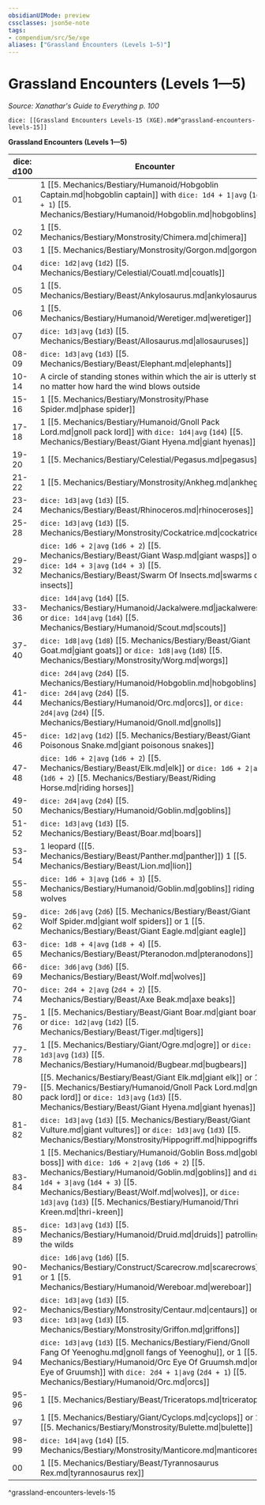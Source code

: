 ```yaml
---
obsidianUIMode: preview
cssclasses: json5e-note
tags:
- compendium/src/5e/xge
aliases: ["Grassland Encounters (Levels 1—5)"]
---
```

# Grassland Encounters (Levels 1—5)
*Source: Xanathar's Guide to Everything p. 100* 

`dice: [[Grassland Encounters Levels-15 (XGE).md#^grassland-encounters-levels-15]]`

**Grassland Encounters (Levels 1—5)**

| dice: d100 | Encounter |
|------------|-----------|
| 01 | 1 [[5. Mechanics/Bestiary/Humanoid/Hobgoblin Captain.md\|hobgoblin captain]] with `dice: 1d4 + 1\|avg` (`1d4 + 1`) [[5. Mechanics/Bestiary/Humanoid/Hobgoblin.md\|hobgoblins]] |
| 02 | 1 [[5. Mechanics/Bestiary/Monstrosity/Chimera.md\|chimera]] |
| 03 | 1 [[5. Mechanics/Bestiary/Monstrosity/Gorgon.md\|gorgon]] |
| 04 | `dice: 1d2\|avg` (`1d2`) [[5. Mechanics/Bestiary/Celestial/Couatl.md\|couatls]] |
| 05 | 1 [[5. Mechanics/Bestiary/Beast/Ankylosaurus.md\|ankylosaurus]] |
| 06 | 1 [[5. Mechanics/Bestiary/Humanoid/Weretiger.md\|weretiger]] |
| 07 | `dice: 1d3\|avg` (`1d3`) [[5. Mechanics/Bestiary/Beast/Allosaurus.md\|allosauruses]] |
| 08-09 | `dice: 1d3\|avg` (`1d3`) [[5. Mechanics/Bestiary/Beast/Elephant.md\|elephants]] |
| 10-14 | A circle of standing stones within which the air is utterly still, no matter how hard the wind blows outside |
| 15-16 | 1 [[5. Mechanics/Bestiary/Monstrosity/Phase Spider.md\|phase spider]] |
| 17-18 | 1 [[5. Mechanics/Bestiary/Humanoid/Gnoll Pack Lord.md\|gnoll pack lord]] with `dice: 1d4\|avg` (`1d4`) [[5. Mechanics/Bestiary/Beast/Giant Hyena.md\|giant hyenas]] |
| 19-20 | 1 [[5. Mechanics/Bestiary/Celestial/Pegasus.md\|pegasus]] |
| 21-22 | 1 [[5. Mechanics/Bestiary/Monstrosity/Ankheg.md\|ankheg]] |
| 23-24 | `dice: 1d3\|avg` (`1d3`) [[5. Mechanics/Bestiary/Beast/Rhinoceros.md\|rhinoceroses]] |
| 25-28 | `dice: 1d3\|avg` (`1d3`) [[5. Mechanics/Bestiary/Monstrosity/Cockatrice.md\|cockatrices]] |
| 29-32 | `dice: 1d6 + 2\|avg` (`1d6 + 2`) [[5. Mechanics/Bestiary/Beast/Giant Wasp.md\|giant wasps]] or `dice: 1d4 + 3\|avg` (`1d4 + 3`) [[5. Mechanics/Bestiary/Beast/Swarm Of Insects.md\|swarms of insects]] |
| 33-36 | `dice: 1d4\|avg` (`1d4`) [[5. Mechanics/Bestiary/Humanoid/Jackalwere.md\|jackalweres]] or `dice: 1d4\|avg` (`1d4`) [[5. Mechanics/Bestiary/Humanoid/Scout.md\|scouts]] |
| 37-40 | `dice: 1d8\|avg` (`1d8`) [[5. Mechanics/Bestiary/Beast/Giant Goat.md\|giant goats]] or `dice: 1d8\|avg` (`1d8`) [[5. Mechanics/Bestiary/Monstrosity/Worg.md\|worgs]] |
| 41-44 | `dice: 2d4\|avg` (`2d4`) [[5. Mechanics/Bestiary/Humanoid/Hobgoblin.md\|hobgoblins]], `dice: 2d4\|avg` (`2d4`) [[5. Mechanics/Bestiary/Humanoid/Orc.md\|orcs]], or `dice: 2d4\|avg` (`2d4`) [[5. Mechanics/Bestiary/Humanoid/Gnoll.md\|gnolls]] |
| 45-46 | `dice: 1d2\|avg` (`1d2`) [[5. Mechanics/Bestiary/Beast/Giant Poisonous Snake.md\|giant poisonous snakes]] |
| 47-48 | `dice: 1d6 + 2\|avg` (`1d6 + 2`) [[5. Mechanics/Bestiary/Beast/Elk.md\|elk]] or `dice: 1d6 + 2\|avg` (`1d6 + 2`) [[5. Mechanics/Bestiary/Beast/Riding Horse.md\|riding horses]] |
| 49-50 | `dice: 2d4\|avg` (`2d4`) [[5. Mechanics/Bestiary/Humanoid/Goblin.md\|goblins]] |
| 51-52 | `dice: 1d3\|avg` (`1d3`) [[5. Mechanics/Bestiary/Beast/Boar.md\|boars]] |
| 53-54 | 1 leopard ([[5. Mechanics/Bestiary/Beast/Panther.md\|panther]]) 1 [[5. Mechanics/Bestiary/Beast/Lion.md\|lion]] |
| 55-58 | `dice: 1d6 + 3\|avg` (`1d6 + 3`) [[5. Mechanics/Bestiary/Humanoid/Goblin.md\|goblins]] riding wolves |
| 59-62 | `dice: 2d6\|avg` (`2d6`) [[5. Mechanics/Bestiary/Beast/Giant Wolf Spider.md\|giant wolf spiders]] or 1 [[5. Mechanics/Bestiary/Beast/Giant Eagle.md\|giant eagle]] |
| 63-65 | `dice: 1d8 + 4\|avg` (`1d8 + 4`) [[5. Mechanics/Bestiary/Beast/Pteranodon.md\|pteranodons]] |
| 66-69 | `dice: 3d6\|avg` (`3d6`) [[5. Mechanics/Bestiary/Beast/Wolf.md\|wolves]] |
| 70-74 | `dice: 2d4 + 2\|avg` (`2d4 + 2`) [[5. Mechanics/Bestiary/Beast/Axe Beak.md\|axe beaks]] |
| 75-76 | 1 [[5. Mechanics/Bestiary/Beast/Giant Boar.md\|giant boar]] or `dice: 1d2\|avg` (`1d2`) [[5. Mechanics/Bestiary/Beast/Tiger.md\|tigers]] |
| 77-78 | 1 [[5. Mechanics/Bestiary/Giant/Ogre.md\|ogre]] or `dice: 1d3\|avg` (`1d3`) [[5. Mechanics/Bestiary/Humanoid/Bugbear.md\|bugbears]] |
| 79-80 | [[5. Mechanics/Bestiary/Beast/Giant Elk.md\|giant elk]] or 1 [[5. Mechanics/Bestiary/Humanoid/Gnoll Pack Lord.md\|gnoll pack lord]] or `dice: 1d3\|avg` (`1d3`) [[5. Mechanics/Bestiary/Beast/Giant Hyena.md\|giant hyenas]] |
| 81-82 | `dice: 1d3\|avg` (`1d3`) [[5. Mechanics/Bestiary/Beast/Giant Vulture.md\|giant vultures]] or `dice: 1d3\|avg` (`1d3`) [[5. Mechanics/Bestiary/Monstrosity/Hippogriff.md\|hippogriffs]] |
| 83-84 | 1 [[5. Mechanics/Bestiary/Humanoid/Goblin Boss.md\|goblin boss]] with `dice: 1d6 + 2\|avg` (`1d6 + 2`) [[5. Mechanics/Bestiary/Humanoid/Goblin.md\|goblins]] and `dice: 1d4 + 3\|avg` (`1d4 + 3`) [[5. Mechanics/Bestiary/Beast/Wolf.md\|wolves]], or `dice: 1d3\|avg` (`1d3`) [[5. Mechanics/Bestiary/Humanoid/Thri Kreen.md\|thri-kreen]] |
| 85-89 | `dice: 1d3\|avg` (`1d3`) [[5. Mechanics/Bestiary/Humanoid/Druid.md\|druids]] patrolling the wilds |
| 90-91 | `dice: 1d6\|avg` (`1d6`) [[5. Mechanics/Bestiary/Construct/Scarecrow.md\|scarecrows]] or 1 [[5. Mechanics/Bestiary/Humanoid/Wereboar.md\|wereboar]] |
| 92-93 | `dice: 1d3\|avg` (`1d3`) [[5. Mechanics/Bestiary/Monstrosity/Centaur.md\|centaurs]] or `dice: 1d3\|avg` (`1d3`) [[5. Mechanics/Bestiary/Monstrosity/Griffon.md\|griffons]] |
| 94 | `dice: 1d3\|avg` (`1d3`) [[5. Mechanics/Bestiary/Fiend/Gnoll Fang Of Yeenoghu.md\|gnoll fangs of Yeenoghu]], or 1 [[5. Mechanics/Bestiary/Humanoid/Orc Eye Of Gruumsh.md\|orc Eye of Gruumsh]] with `dice: 2d4 + 1\|avg` (`2d4 + 1`) [[5. Mechanics/Bestiary/Humanoid/Orc.md\|orcs]] |
| 95-96 | 1 [[5. Mechanics/Bestiary/Beast/Triceratops.md\|triceratops]] |
| 97 | 1 [[5. Mechanics/Bestiary/Giant/Cyclops.md\|cyclops]] or 1 [[5. Mechanics/Bestiary/Monstrosity/Bulette.md\|bulette]] |
| 98-99 | `dice: 1d4\|avg` (`1d4`) [[5. Mechanics/Bestiary/Monstrosity/Manticore.md\|manticores]] |
| 00 | 1 [[5. Mechanics/Bestiary/Beast/Tyrannosaurus Rex.md\|tyrannosaurus rex]] |
^grassland-encounters-levels-15